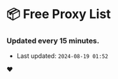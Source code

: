 # :package: Free Proxy List
### Updated every 15 minutes.

- Last updated: `2024-08-19 01:52`

:heart:
